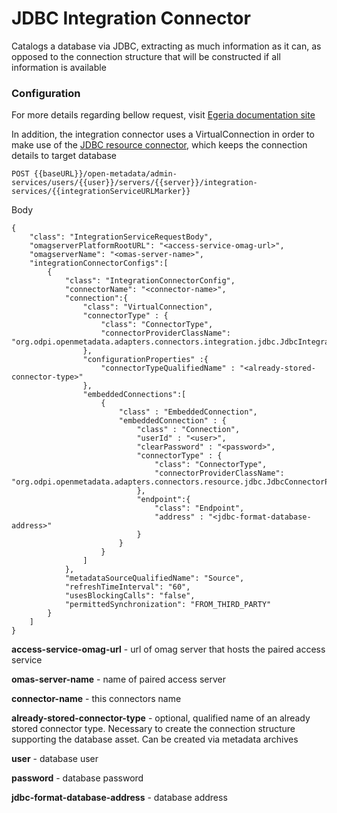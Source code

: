 <!-- SPDX-License-Identifier: CC-BY-4.0 -->
<!-- Copyright Contributors to the ODPi Egeria project. -->

# JDBC Integration Connector

Catalogs a database via JDBC, extracting as much information as it can, as opposed to the connection structure that will be constructed if all information is available

### Configuration

For more details regarding bellow request, visit [Egeria documentation site](https://egeria-project.org/guides/admin/servers/configuring-an-integration-daemon/#configure-the-integration-services)

In addition, the integration connector uses a VirtualConnection in order to make use of the [JDBC resource connector](../jdbc-resource-connector/README.MD), which keeps the connection details to target database 
```
POST {{baseURL}}/open-metadata/admin-services/users/{{user}}/servers/{{server}}/integration-services/{{integrationServiceURLMarker}}
```
Body
```
{
    "class": "IntegrationServiceRequestBody",
    "omagserverPlatformRootURL": "<access-service-omag-url>",
    "omagserverName": "<omas-server-name>",
    "integrationConnectorConfigs":[ 
        {
            "class": "IntegrationConnectorConfig",
            "connectorName": "<connector-name>",
            "connection":{
                "class": "VirtualConnection",
                "connectorType" : {
                    "class": "ConnectorType",
                    "connectorProviderClassName": "org.odpi.openmetadata.adapters.connectors.integration.jdbc.JdbcIntegrationConnectorProvider"
                },
                "configurationProperties" :{
                    "connectorTypeQualifiedName" : "<already-stored-connector-type>"
                },
                "embeddedConnections":[
                    {
                        "class" : "EmbeddedConnection",
                        "embeddedConnection" : {
                            "class" : "Connection",
                            "userId" : "<user>",
                            "clearPassword" : "<password>",
                            "connectorType" : {
                                "class": "ConnectorType",
                                "connectorProviderClassName": "org.odpi.openmetadata.adapters.connectors.resource.jdbc.JdbcConnectorProvider"
                            },
                            "endpoint":{
                                "class": "Endpoint",
                                "address" : "<jdbc-format-database-address>"
                            }
                        }
                    }
                ]
            },  
            "metadataSourceQualifiedName": "Source",
            "refreshTimeInterval": "60", 
            "usesBlockingCalls": "false",
            "permittedSynchronization": "FROM_THIRD_PARTY"
        }
    ]
}
```

**access-service-omag-url** - url of omag server that hosts the paired access service

**omas-server-name** - name of paired access server

**connector-name** - this connectors name

**already-stored-connector-type** - optional, qualified name of an already stored connector type. Necessary to create the connection structure supporting the database asset. Can be created via metadata archives 

**user** - database user

**password** - database password

**jdbc-format-database-address** - database address



